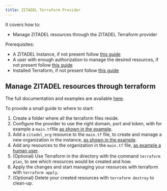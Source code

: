 ```yaml
---
title: ZITADEL Terraform Provider
---
```


It covers how to:

- Manage ZITADEL resources through the ZITADEL Terraform provider

Prerequisites:

- A ZITADEL Instance, if not present follow [this guide](../../start/quickstart)
- A user with enough authorization to manage the desired resources, if not present follow [this guide](../../integrate/serviceusers)
- Installed Terraform, if not present follow [this guide](https://learn.hashicorp.com/tutorials/terraform/install-cli)

## Manage ZITADEL resources through terraform

The full documentation and examples are available [here](https://registry.terraform.io/providers/zitadel/zitadel/latest/docs).

To provide a small guide to where to start:

1. Create a folder where all the terraform files reside.
2. Configure the provider to use the right domain, port and token, with for example a `main.tf`file [as shown in the example](https://registry.terraform.io/providers/zitadel/zitadel/latest/docs).
3. Add a `zitadel_org` resource to the `main.tf` file, to create and manage a new organization in the instance, [as shown in the example](https://registry.terraform.io/providers/zitadel/zitadel/latest/docs/resources/org).
4. Add any resources to the organization in the `main.tf` file, [as example a human user](https://registry.terraform.io/providers/zitadel/zitadel/latest/docs/resources/human_user).
5. (Optional) Use Terraform in the directory with the command `terraform plan`, to see which resources would be created and how.
6. Apply the changes and start managing your resources with terraform with `terraform apply`.
7. (Optional) Delete your created resources with `terraform destroy` to clean-up.
